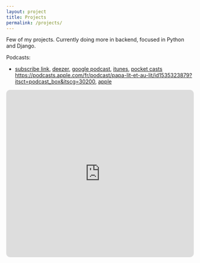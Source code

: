 ```yaml
---
layout: project
title: Projects
permalink: /projects/
---
```


Few of my projects. Currently doing more in backend, focused in Python and Django.

Podcasts:
* [subscribe link](/player/web/feed.xml), [deezer](https://www.deezer.com/us/show/1868262), [google podcast](https://podcasts.google.com/search/papa%20lit%20et%20au%20lit), [itunes](https://podcasts.apple.com/de/podcast/papa-lit-et-au-lit/id1535323879), [pocket casts](https://pca.st/qyfcukup)
https://podcasts.apple.com/fr/podcast/papa-lit-et-au-lit/id1535323879?itsct=podcast_box&itscg=30200, [apple](https://apple.co/36QAkOI)
<iframe src="https://embed.podcasts.apple.com/us/podcast/papa-lit-et-au-lit/id1535323879?itsct=podcast_box&amp;itscg=30200" height="450px" frameborder="0" sandbox="allow-forms allow-popups allow-same-origin allow-scripts allow-top-navigation-by-user-activation" allow="autoplay *; encrypted-media *;" style="width: 100%; max-width: 660px; overflow: hidden; border-radius: 10px; background: transparent;"></iframe>
